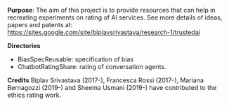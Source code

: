 **Purpose**:
  The aim of this project is to provide resources that can help in recreating
  experiments on rating of AI services. 
  See more details of ideas, papers and patents at: https://sites.google.com/site/biplavsrivastava/research-1/trustedai

**Directories**
* BiasSpecReusable: specification of bias
* ChatbotRatingShare: rating of conversation agents.

**Credits**
Biplav Srivastava (2017-), Francesca Rossi (2017-), Mariana Bernagozzi (2019-) and Sheema Usmani (2019-) have contributed to the ethics rating work. 
